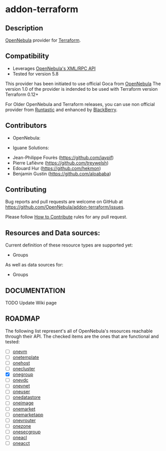 # addon-terraform

## Description

[OpenNebula](https://opennebula.org/) provider for [Terraform](https://www.terraform.io/).

## Compatibility

* Leverages [OpenNebula's XML/RPC API](https://docs.opennebula.org/5.88/integration/system_interfaces/api.html)
* Tested for version 5.8

This provider has been initiated to use official Goca from [OpenNebula](https://github.com/OpenNebula/one)
The version 1.0 of the provider is indended to be used with Terraform version Terraform 0.12+

For Older OpenNebula and Terraform releases, you can use non official provider from [Runtastic](https://github.com/runtastic/terraform-provider-opennebula) and enhanced by [BlackBerry](https://github.com/blackberry/terraform-provider-opennebula).

## Contributors

* OpenNebula:

* Iguane Solutions:
- Jean-Philippe Fourès (https://github.com/jaypif)
- Pierre Lafièvre (https://github.com/treywelsh)
- Edouard Hur (https://github.com/hekmon)
- Benjamin Gustin (https://github.com/aloababa)

## Contributing

Bug reports and pull requests are welcome on GitHub at
https://github.com/OpenNebula/addon-terraform/issues.

Please follow [How to Contribute](https://github.com/OpenNebula/one/wiki/How-to-Contribute-to-Development) rules for any pull request.

## Resources and Data sources:

Current definition of these resource types are supported yet:
* Groups

As well as data sources for:
* Groups

## DOCUMENTATION
TODO Update Wiki page

## ROADMAP

The following list represent's all of OpenNebula's resources reachable through their API. The checked items are the ones that are functional and tested:

* [ ] [onevm](https://docs.opennebula.org/5.8/integration/system_interfaces/api.html#onevm)
* [ ] [onetemplate](https://docs.opennebula.org/5.8/integration/system_interfaces/api.html#onetemplate)
* [ ] [onehost](https://docs.opennebula.org/5.8/integration/system_interfaces/api.html#onehost)
* [ ] [onecluster](https://docs.opennebula.org/5.8/integration/system_interfaces/api.html#onecluster)
* [X] [onegroup](https://docs.opennebula.org/5.8/integration/system_interfaces/api.html#onegroup)
* [ ] [onevdc](https://docs.opennebula.org/5.8/integration/system_interfaces/api.html#onevdc)
* [ ] [onevnet](https://docs.opennebula.org/5.8/integration/system_interfaces/api.html#onevnet)
* [ ] [oneuser](https://docs.opennebula.org/5.8/integration/system_interfaces/api.html#oneuser)
* [ ] [onedatastore](https://docs.opennebula.org/5.8/integration/system_interfaces/api.html#onedatastore)
* [ ] [oneimage](https://docs.opennebula.org/5.8/integration/system_interfaces/api.html#oneimage)
* [ ] [onemarket](https://docs.opennebula.org/5.8/integration/system_interfaces/api.html#onemarket)
* [ ] [onemarketapp](https://docs.opennebula.org/5.8/integration/system_interfaces/api.html#onemarketapp)
* [ ] [onevrouter](https://docs.opennebula.org/5.8/integration/system_interfaces/api.html#onevrouter)
* [ ] [onezone](https://docs.opennebula.org/5.8/integration/system_interfaces/api.html#onezone)
* [ ] [onesecgroup](https://docs.opennebula.org/5.8/integration/system_interfaces/api.html#onesecgroup)
* [ ] [oneacl](https://docs.opennebula.org/5.8/integration/system_interfaces/api.html#oneacl)
* [ ] [oneacct](https://docs.opennebula.org/5.8/integration/system_interfaces/api.html#oneacct)
